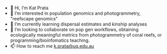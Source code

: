 - 👋 Hi, I’m Kat Prata
- 👀 I’m interested in population genomics and photogrammetry, "reefscape genomics"
- 🌱 I’m currently learning dispersal estimates and kinship analyses
- 💞️ I’m looking to collaborate on pop gen workflows, obtaining ecologically meaningful metrics from photogrammetry of coral reefs, or programming/bioinfomatics teaching.
- 📫 How to reach me k.prata@uq.edu.au

<!---
kepra3/kepra3 is a ✨ special ✨ repository because its `README.md` (this file) appears on your GitHub profile.
You can click the Preview link to take a look at your changes.
--->
